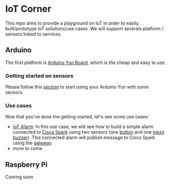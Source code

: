 # IoT Corner
This repo aims to provide a playground on IoT in order to easily built/prototype IoT solutions/use cases.
We will support severals platform / sensors linked to services.

## Arduino
The first platform is [Arduino Yun Board](https://www.arduino.cc/en/Main/ArduinoBoardYun), which is the cheap and easy to use.

### Getting started on sensors
Please follow this [section](./arduino/README.md) to start using your Arduino Yun with some sensors.

### Use cases
Now that you've done the getting started, let's see some use cases:
* [IoT Alarm](./use_cases/iot_alarm/README.md): In this use case, we will see how to build a simple alarm connected to [Cisco Spark](https://www.ciscospark.com/) using two sensors (one [button](./arduino/button/README.md) and one [piezo buzzer](./arduino/piezo_buzzer/README.md)). This connected alarm will publish message to Cisco Spark using the [gateway](./sparkgw/README.md)
* more to come

## Raspberry Pi
Coming soon